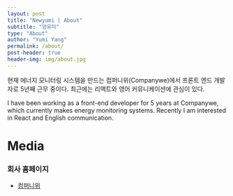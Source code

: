 ```yaml
---
layout: post
title: "Newyumi | About"
subtitle: "양유미"
type: "About"
author: "Yumi Yang"
permalink: /about/
post-header: true
header-img: img/about.jpg
---
```


현재 에너지 모니터링 시스템을 만드는 컴퍼니위(Companywe)에서 프론트 엔드 개발자로 5년째 근무 중이다.
최근에는 리액트와 영어 커뮤니케이션에 관심이 있다.

I have been working as a front-end developer for 5 years at Companywe, which currently makes energy monitoring systems.
Recently I am interested in React and English communication.

# Media

### 회사 홈페이지

- [컴퍼니위](https://www.companywe.co.kr/en/)
<br />
